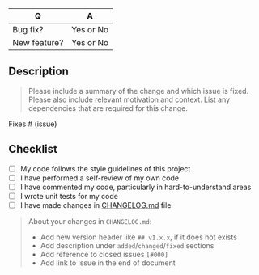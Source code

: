 | Q             | A
| ------------- | ---
| Bug fix?      | Yes or No
| New feature?  | Yes or No

## Description

> Please include a summary of the change and which issue is fixed. Please also include relevant motivation and context. List any dependencies that are required for this change.

Fixes # (issue)

## Checklist

- [ ] My code follows the style guidelines of this project
- [ ] I have performed a self-review of my own code
- [ ] I have commented my code, particularly in hard-to-understand areas
- [ ] I wrote unit tests for my code
- [ ] I have made changes in [CHANGELOG.md](https://github.com/avto-dev/amqp-rabbit-manager/blob/master/CHANGELOG.md) file

> About your changes in `CHANGELOG.md`:
>
> * Add new version header like `## v1.x.x`, if it does not exists
> * Add description under `added`/`changed`/`fixed` sections
> * Add reference to closed issues `[#000]`
> * Add link to issue in the end of document

